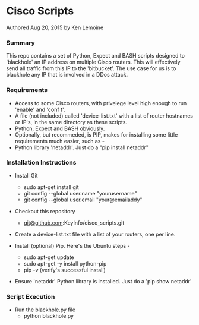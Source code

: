 # Cisco Scripts

Authored Aug 20, 2015 by Ken Lemoine

### Summary

This repo contains a set of Python, Expect and BASH scripts designed to 'blackhole' an IP address on multiple Cisco routers.  This will effectively send all traffic from this IP to the 'bitbucket'.  The use case for us is to blackhole any IP that is involved in a DDos attack. 

### Requirements

* Access to some Cisco routers, with privelege level high enough to run 'enable' and 'conf t'.
* A file (not included) called 'device-list.txt' with a list of router hostnames or IP's, in the same directory as these scripts.
* Python, Expect and BASH obviously.
* Optionally, but recommeded, is PIP, makes for installing some little requirements much easier, such as -
* Python library 'netaddr'.  Just do a "pip install netaddr"

### Installation Instructions

* Install Git
  * sudo apt-get install git
  * git config --global user.name "yourusername"
  * git config --global user.email "your@emailaddy"

* Checkout this repository
  * git@github.com:KeyInfo/cisco_scripts.git

* Create a device-list.txt file with a list of your routers, one per line.

* Install (optional) Pip. Here's the Ubuntu steps -
  * sudo apt-get update
  * sudo apt-get -y install python-pip
  * pip -v  (verify's successful install)

* Ensure 'netaddr' Python library is installed. Just do a 'pip show netaddr'

### Script Execution

* Run the blackhole.py file
  * python blackhole.py

